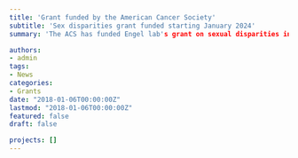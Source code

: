 ```yaml
---
title: 'Grant funded by the American Cancer Society'
subtitle: 'Sex disparities grant funded starting January 2024'
summary: 'The ACS has funded Engel lab's grant on sexual disparities in melanoma starting in January 2024'

authors:
- admin
tags:
- News
categories:
- Grants
date: "2018-01-06T00:00:00Z"
lastmod: "2018-01-06T00:00:00Z"
featured: false
draft: false

projects: []
---
```


